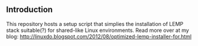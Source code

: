 ## Introduction
This repository hosts a setup script that simplies the installation of LEMP stack suitable(?) for shared-like Linux environments. Read more over at my blog:
http://linuxdo.blogspot.com/2012/08/optimized-lemp-installer-for.html


